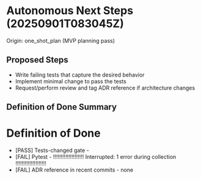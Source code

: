 # Autonomous Next Steps (20250901T083045Z)

Origin: one_shot_plan (MVP planning pass)

## Proposed Steps
- Write failing tests that capture the desired behavior
- Implement minimal change to pass the tests
- Request/perform review and tag ADR reference if architecture changes

## Definition of Done Summary

# Definition of Done
- [PASS] Tests-changed gate - 
- [FAIL] Pytest - !!!!!!!!!!!!!!!!!!!! Interrupted: 1 error during collection !!!!!!!!!!!!!!!!!!!!
- [FAIL] ADR reference in recent commits - none